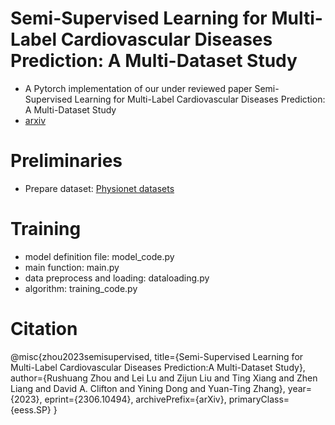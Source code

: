 Semi-Supervised Learning for Multi-Label Cardiovascular Diseases Prediction: A Multi-Dataset Study
=
* A Pytorch implementation of our under reviewed paper 
Semi-Supervised Learning for Multi-Label Cardiovascular Diseases Prediction: A Multi-Dataset Study
* [arxiv](https://arxiv.org/abs/2306.10494)

# Preliminaries
* Prepare dataset: [Physionet datasets]([https://bcmi.sjtu.edu.cn/~seed/index.html](https://physionet.org/content/challenge-2021/1.0.3/))

# Training 
* model definition file: model_code.py 
* main function: main.py
* data preprocess and loading: dataloading.py
* algorithm: training_code.py
# Citation
@misc{zhou2023semisupervised,
      title={Semi-Supervised Learning for Multi-Label Cardiovascular Diseases Prediction:A Multi-Dataset Study}, 
      author={Rushuang Zhou and Lei Lu and Zijun Liu and Ting Xiang and Zhen Liang and David A. Clifton and Yining Dong and Yuan-Ting Zhang},
      year={2023},
      eprint={2306.10494},
      archivePrefix={arXiv},
      primaryClass={eess.SP}
}
